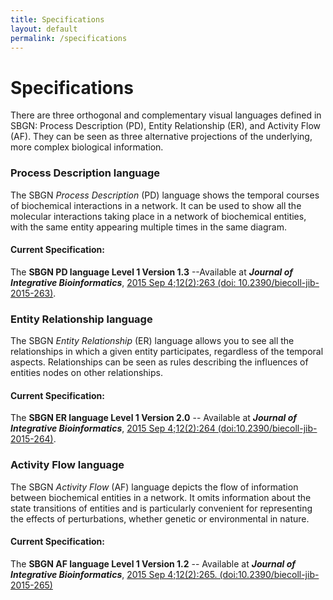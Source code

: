 ```yaml
---
title: Specifications
layout: default
permalink: /specifications
---
```


# Specifications

There are three orthogonal and complementary visual languages defined in SBGN: Process Description (PD), Entity Relationship (ER), and Activity Flow (AF). They can be seen as three alternative projections of the underlying, more complex biological information.

### Process Description language

The SBGN *Process Description* (PD) language shows the temporal courses of biochemical interactions in a network. It can be used to show all the molecular interactions taking place in a network of biochemical entities, with the same entity appearing multiple times in the same diagram.

#### Current Specification:

The **SBGN PD language Level 1 Version 1.3** --Available at ***Journal of Integrative Bioinformatics***, [2015 Sep 4;12(2):263 (doi: 10.2390/biecoll-jib-2015-263)](http://journal.imbio.de/article.php?aid=263).




### Entity Relationship language

The SBGN *Entity Relationship* (ER) language allows you to see all the relationships in which a given entity participates, regardless of the temporal aspects. Relationships can be seen as rules describing the influences of entities nodes on other relationships.

#### Current Specification:

The **SBGN ER language Level 1 Version 2.0** -- Available at ***Journal of Integrative Bioinformatics***, [2015 Sep 4;12(2):264 (doi:10.2390/biecoll-jib-2015-264)](http://journal.imbio.de/article.php?aid=264).


### Activity Flow language

The SBGN *Activity Flow* (AF) language depicts the flow of information between biochemical entities in a network. It omits information about the state transitions of entities and is particularly convenient for representing the effects of perturbations, whether genetic or environmental in nature.

#### Current Specification:
The **SBGN AF language Level 1 Version 1.2** -- Available at ***Journal of Integrative Bioinformatics***,  [2015 Sep 4;12(2):265. (doi:10.2390/biecoll-jib-2015-265)](http://journal.imbio.de/article.php?aid=265)
